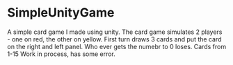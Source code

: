 # SimpleUnityGame
A simple card game I made using unity.
The card game simulates 2 players - one on red, the other on yellow.
First turn draws 3 cards and put the card on the right and left panel.
Who ever gets the numebr to 0 loses.
Cards from 1-15
Work in process, has some error.
